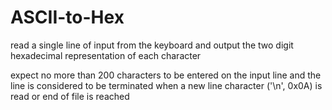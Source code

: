 # ASCII-to-Hex
read a single line of input from the keyboard and output the two digit hexadecimal representation of each character

expect no more than 200 characters to be entered on the input line and the line is considered to be terminated when a new line character ('\n', 0x0A) is read or end of file is reached
